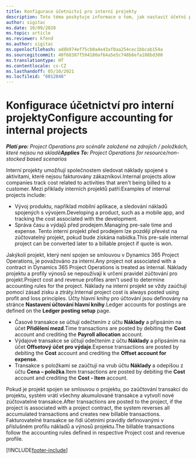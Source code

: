 ```yaml
---
title: Konfigurace účetnictví pro interní projekty
description: Toto téma poskytuje informace o tom, jak nastavit účetní postupy za interní projekty v aplikaci Project Operations.
author: sigitac
ms.date: 10/09/2020
ms.topic: article
ms.reviewer: kfend
ms.author: sigitac
ms.openlocfilehash: ad8b974ef75cb0a4e43af0aa254cec1bbcab154a
ms.sourcegitcommit: 40f68387f594180af64a5e5c748b6efa188bd300
ms.translationtype: HT
ms.contentlocale: cs-CZ
ms.lasthandoff: 05/10/2021
ms.locfileid: "6012848"
---
```

# <a name="configure-accounting-for-internal-projects"></a><span data-ttu-id="9d671-103">Konfigurace účetnictví pro interní projekty</span><span class="sxs-lookup"><span data-stu-id="9d671-103">Configure accounting for internal projects</span></span>

<span data-ttu-id="9d671-104">_**Platí pro:** Project Operations pro scénáře založené na zdrojích / položkách, které nejsou na skladě_</span><span class="sxs-lookup"><span data-stu-id="9d671-104">_**Applies To:** Project Operations for resource/non-stocked based scenarios_</span></span>

<span data-ttu-id="9d671-105">Interní projekty umožňují společnostem sledovat náklady spojené s aktivitami, které nejsou fakturovány zákazníkovi.</span><span class="sxs-lookup"><span data-stu-id="9d671-105">Internal projects allow companies track cost related to activities that aren't being billed to a customer.</span></span> <span data-ttu-id="9d671-106">Mezi příklady interních projektů patří:</span><span class="sxs-lookup"><span data-stu-id="9d671-106">Examples of internal projects include:</span></span>

- <span data-ttu-id="9d671-107">Vývoj produktu, například mobilní aplikace, a sledování nákladů spojených s vývojem.</span><span class="sxs-lookup"><span data-stu-id="9d671-107">Developing a product, such as a mobile app, and tracking the cost associated with the development.</span></span>
- <span data-ttu-id="9d671-108">Správa času a výdajů před prodejem.</span><span class="sxs-lookup"><span data-stu-id="9d671-108">Managing pre-sale time and expense.</span></span> <span data-ttu-id="9d671-109">Tento interní projekt před prodejem lze později převést na zúčtovatelný projekt, pokud bude získána nabídka.</span><span class="sxs-lookup"><span data-stu-id="9d671-109">This pre-sale internal project can be converted later to a billable project if quote is won.</span></span>

<span data-ttu-id="9d671-110">Jakýkoli projekt, který není spojen se smlouvou v Dynamics 365 Project Operations, je považováno za interní.</span><span class="sxs-lookup"><span data-stu-id="9d671-110">Any project not associated with a contract in Dynamics 365 Project Operations is treated as internal.</span></span> <span data-ttu-id="9d671-111">Náklady projektu a profily výnosů se nepoužívají k určení pravidel zúčtování pro projekt.</span><span class="sxs-lookup"><span data-stu-id="9d671-111">Project cost and revenue profiles aren't used to determine accounting rules for the project.</span></span> <span data-ttu-id="9d671-112">Náklady na interní projekt se vždy zaúčtují pomocí zásad zisku a ztráty.</span><span class="sxs-lookup"><span data-stu-id="9d671-112">Internal project cost is always posted using profit and loss principles.</span></span> <span data-ttu-id="9d671-113">Účty hlavní knihy pro účtování jsou definovány na stránce **Nastavení účtování hlavní knihy**.</span><span class="sxs-lookup"><span data-stu-id="9d671-113">Ledger accounts for postings are defined on the **Ledger posting setup** page.</span></span>

- <span data-ttu-id="9d671-114">Časové transakce se účtují odečtením z účtu **Náklady** a připsáním na účet **Přidělení mezd**.</span><span class="sxs-lookup"><span data-stu-id="9d671-114">Time transactions are posted by debiting the **Cost** account and crediting the **Payroll allocation** account.</span></span>
- <span data-ttu-id="9d671-115">Výdajové transakce se účtují odečtením z účtu **Náklady** a připsáním na účet **Offsetový účet pro výdaje**.</span><span class="sxs-lookup"><span data-stu-id="9d671-115">Expense transactions are posted by debiting the **Cost** account and crediting the **Offset account for expense**.</span></span>
- <span data-ttu-id="9d671-116">Transakce s položkami se zaúčtují na vrub účtu **Náklady** a odepíšou z účtu **Cena – položka**.</span><span class="sxs-lookup"><span data-stu-id="9d671-116">Item transactions are posted by debiting the **Cost** account and crediting the **Cost - Item** account.</span></span>

<span data-ttu-id="9d671-117">Pokud je projekt spojen se smlouvou o projektu, po zaúčtování transakcí do projektu, systém vrátí všechny akumulované transakce a vytvoří nové zúčtovatelné transakce.</span><span class="sxs-lookup"><span data-stu-id="9d671-117">After transactions are posted to the project, if the project is associated with a project contract, the system reverses all accumulated transactions and creates new billable transactions.</span></span> <span data-ttu-id="9d671-118">Fakturovatelné transakce se řídí účetními pravidly definovanými v příslušném profilu nákladů a výnosů projektu.</span><span class="sxs-lookup"><span data-stu-id="9d671-118">The billable transactions follow the accounting rules defined in respective Project cost and revenue profile.</span></span>




[!INCLUDE[footer-include](../includes/footer-banner.md)]
